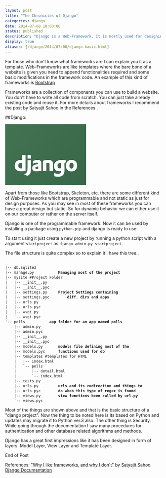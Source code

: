 ```yaml
---
layout: post
title: "The Chronicles of Django"
categories: django
date: 2014-07-08 18:00:00
status: published
description: "Django is a Web-Framework. It is mostly used for designing the back-end for any website but is also useful for making good websites. Some of the websites are Disqus, Instagram, Pinterest,..."
display: true
aliases: [/django/2014/07/08/django-basic.html]
---
```

For those who don't know what frameworks are I can explain you it as a template. Web-Frameworks are like templates where the bare bone of a website is given you need to append functionalities required and some basic modifications in the framework code. An example of this kind of frameworks is <a href="http://getbootstrap.com/">Bootstrap</a>

Frameworks are a collection of components you can use to build a website. You don't have to write all code from scratch. You can just take already existing code and reuse it. For more details about frameworks I recommend the post by Satyajit Sahoo in the References .

##Django:

<div id="container"><img src="/images/django.jpg" /></div>

Apart from those like Bootstrap, Skeleton, etc. there are some different kind of Web-Frameworks which are programmable and not static as just for design purposes. As you may see in most of these frameworks you can have a great design but static. So for dynamic behavior we can either use it on our computer or rather on the server itself.

Django is one of the programmable framework. Now it can be used by installing a package using <code>python-pip</code> and django is ready to use.

To start using it just create a new project by running a python script with a argument <code>startproject</code> as <code>django-admin.py startproject</code>.

The file structure is quite complex so to explain it I have this tree..

<pre><code>
|-- db.sqlite3
|-- manage.py 			<b>Managing most of the project</b>
|-- mysite #Project Folder
|   |-- __init__.py
|   |-- __init__.pyc
|   |-- settings.py		<b>Project Settings containing</b>
|   |-- settings.pyc 		<b>diff. dirs and apps</b>
|   |-- urls.py
|   |-- urls.pyc
|   |-- wsgi.py
|   `-- wsgi.pyc
`-- polls			<b>app folder for an app named polls</b>
    |-- admin.py
    |-- admin.pyc
    |-- __init__.py
    |-- __init__.pyc
    |-- models.py		<b>models file defining most of the</b>
    |-- models.pyc 		<b>functions used for db</b>
    |-- templates #templates for HTML
    |   |-- index.html
    |   `-- polls
    |       |-- detail.html
    |       `-- index.html
    |-- tests.py
    |-- urls.py 		<b>urls and its redirection and things to</b>
    |-- urls.pyc		<b>do when this type of regex is found</b>
    |-- views.py 		<b>view functions been called by url.py</b>
    `-- views.pyc
</code></pre>

Most of the things are shown above and that is the basic structure of a "django project". Now the thing to be noted here is its based on Python and updates may migrate it to Python ver.3 also. The other thing is Security. While going through the documentation I saw many procedures for authentication and other database related algorithms and methods.

Django has a great first impressions like it has been designed in form of layers. Model Layer, View Layer and Template Layer.

End of Post

References:
<a href="http://wibblystuff.blogspot.in/2014/05/why-i-like-frameworks-and-why-i-dont.html">"Why I like frameworks, and why I don't" by Satyajit Sahoo</a>
<a href="https://docs.djangoproject.com/en/1.6/">Django Documentation</a>